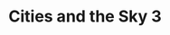 ---
layout: projectPageNew
title: Cities and the Sky 3
year: 2018
medium: augmented reality
paragraphs:
 - text: An augmented reality experience for two which explores the collaborative nature of building, through the lens of a place imagined by Calvino Italo—Thekla is a city whose construction never stops, so that its deconstruction can never begin.
 - text: |
     The two participants take roles: a builder and an explorer. While the builder is asked to design a part of an imaginary city through drawing in space, the explorer walks through a digital environment meant to expose the story of Thekla through words, sounds and images.
 - text: |
     The experiences of the two are connected: the amount of work done by the builder directly influences the light conditions in the explorer’s journey. This gesture functions as a way of inducing collaboration between the two, as well as a way of staying faithful to the original story—building must never stop.
 - text: |
     A third component of this work consists in a projection of all builders’ creations througout the course of the exhibition—the shared city. Starting as an empty screen, the projected city gathers one more layer with every builder’s creation. <br/><br/>
 - text: |
     Exhibited as part of a group show in 2018 at <a class="underlined" href="http://www.acud.de/" target="__blank">ACUD</a> in Berlin. <br/>
     Developed during the Reality? program at the <a class="underlined" href="http://www.schoolofma.org" target="__blank">School of Machines, Making and Make-Believe</a>.<br/>Created using Unity. 
   small: true
images:
 - url: https://player.vimeo.com/video/280118041?title=0&byline=0&portrait=0
   vimeo: true
 - url: https://cortex.persona.co/w/2500/q/67/i/3a43dd29205381c83e10b09bb128390bd67834a82eebb6e6496507f3d6d6e2e1/Thekla_Complete_1.png
   description: Still from the live projection running during the exhibition of the project at ACUD in July 2018. All of the spatial drawings are stacked on top of each other, forming the city of Thekla.
 - url: https://cortex.persona.co/w/2500/q/67/i/e66e10cbff1bfe1223a47bec020fa8ed482fbbfb71ebfe01fda38b2b7e761878/Drawing_Intro.png
   description: Example of a prompt received by the builder.
 - url: https://cortex.persona.co/w/1916/q/67/i/faab553d3814eef88165fbab9e75f840295454e64f763ebe8d7e4265d3efbbc9/final_4.png
   description: Still from the explorer’s experience.
 - url: https://cortex.persona.co/w/750/q/94/i/67d54cc0525b36e16e4ade70effc279faf00c51445221f827add7ac19992b774/Drawing_test.png
   description: Early prototype for drawing in space.
 - url: https://cortex.persona.co/w/1794/q/67/i/82736c22a5e967ca3e0aef12880a85debeee03fa72daf1c4f257b400afbd8b48/Drawing_1.png
   description: Still from the builder’s experience.
 - url: https://cortex.persona.co/w/2500/q/67/i/9e5e5a1b6b72ac0a2e9cf05e402facf2ca8f586cf0a5d127217e876955014a40/Forest_5.png
   description: |
     Still from the explorer’s experience: a feed from the phone’s camera is displayed on a piece of cloth inside the 3D virtual world. In front of it, you can see a live updating miniature version of what the builder is drawing.
 - url: https://cortex.persona.co/w/2500/q/67/i/22bb2c2eaf79e6e04e965973248e6129dd4a433f8f2098475e75dfd85403ed96/Forest_4.png
   description: |
     Still from the explorer’s experience.
 - url: https://cortex.persona.co/w/2500/q/67/i/5d211812b39623962c0cfa48ffed3a9938f33856562dfc4b957a4ee0bbedd8ab/Thekla_Complete_8.png
   description: |
     Still from the projection: drawings in space, stacked on top of each other.
---